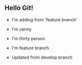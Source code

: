 ## Hello Git!
- I'm adding from 'feature branch'
- I'm vanny
- I'm thirty person
- I'm feature branch

- Updated from develop branch
